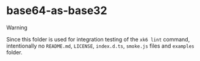 # base64-as-base32

>[!WARNING]
> Since this folder is used for integration testing of the `xk6 lint` command,
intentionally no `README.md`, `LICENSE`, `index.d.ts`, `smoke.js` files and `examples` folder.

